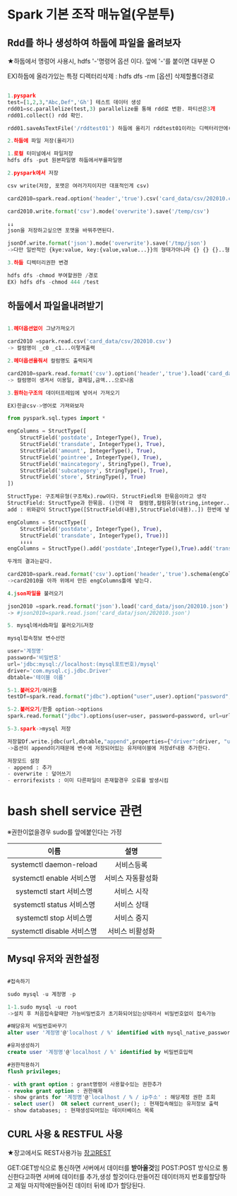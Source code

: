 # Spark 기본 조작 매뉴얼(우분투)

## Rdd를 하나 생성하여 하둡에 파일을 올려보자

★하둡에서 명렁어 사용시, hdfs '-'명령어 옵션 이다. 앞에 '-'를 붙이면 대부분 O

EX)하둡에 올라가있는 특정 디렉터리삭제 :  hdfs dfs -rm [옵션] 삭제할폴더경로

```python

1.pyspark
test=[1,2,3,"Abc,Def",'Gh'] 테스트 데이터 생성
rdd01=sc.parallelize(test,3) parallelize를 통해 rdd로 변환. 파티션은3개
rdd01.collect() rdd 확인.

rdd01.saveAsTextFile('/rddtest01') 하둡에 올리기 rddtest01이라는 디렉터리안에(없으면 생성)

2.하둡에 파일 저장(올리기)

1.로컬 터미널에서 파일저장
hdfs dfs -put 원본파일명 하둡에서부를파일명

2.pyspark에서 저장

csv write(저장, 포맷은 여러가지이지만 대표적인게 csv)

card2010=spark.read.option('header','true').csv('card_data/csv/202010.csv')

card2010.write.format('csv').mode('overwrite').save('/temp/csv')

↓↓
json을 저장하고싶으면 포맷을 바꿔주면된다.

jsonDf.write.format('json').mode('overwrite').save('/tmp/json')
->다만 일반적인 {kye:value, key:{value,value...}}의 형태가아니라 {} {} {}..형태이다.

3.하둡 디렉터리권한 변경

hdfs dfs -chmod 부여할권한 /경로
EX) hdfs dfs -chmod 444 /test 

```
## 하둡에서 파일을내려받기

```python

1.헤더옵션없이 그냥가져오기

card2010 =spark.read.csv('card_data/csv/202010.csv')
-> 컬럼명이 _c0 _c1...이렇게출력

2.헤더옵션을줘서 컬럼명도 출력되게

card2010=spark.read.format('csv').option('header','true').load('card_data/csv/202010.csv')
-> 컬럼명이 생겨서 이용일, 결제일,금액...으로나옴

3.원하는구조의 데이터프레임에 넣어서 가져오기

EX)한글csv->영어로 가져와보자

from pyspark.sql.types import *

engColumns = StructType([
	StructField('postdate', IntegerType(), True),
	StructField('transdate', IntegerType(), True),
	StructField('amount', IntegerType(), True),
	StructField('pointree', IntegerType(), True),
	StructField('maincategory', StringType(), True),
	StructField('subcategory', StringType(), True),
	StructField('store', StringType(), True)
])

StructType: 구조체유형(구조체x).row이다. StructFiedl와 한묶음이라고 생각
StructField: StructType과 한묶음. ()안에 각  컬럼명,컬럼유형(string,integer..),T/F
add : 위와같이 StructType([StructField(내용),StructField(내용)..]) 한번에 넣을수도있지만, StructType().add(컬럼명1,타입,T/F).add(컬럼명2,타입,T/F)로할수도있다.

engColumns = StructType([
	StructField('postdate', IntegerType(), True),
	StructField('transdate', IntegerType(), True))]
	↓↓↓↓
engColumns = StructType().add('postdate',IntegerType(),True).add('transdate',IntegerType(),True)

두개의 결과는같다.

card2010=spark.read.format('csv').option('header','true').schema(engColumns).load('card_data/csv/202010.csv')
->card2010을 아까 위에서 만든 engColumns틀에 넣는다.

4.json파일을 불러오기

json2010 =spark.read.format('json').load('card_data/json/202010.json')
-> #json2010=spark.read.json('card_data/json/202010.json')

5. mysql에서db파일 불러오기&저장

mysql접속정보 변수선언

user='계정명'
password='비밀번호'
url='jdbc:mysql://localhost:(mysql포트번호)/mysql'
driver='com.mysql.cj.jdbc.Driver'
dbtable='테이블 이름'

5-1.불러오기/여러줄
testDf=spark.read.format("jdbc").option("user",user).option("password",password).option("url",url).option("driver",driver).option("dbtable",dbtable).load()

5-2.불러오기/한줄 option->options
spark.read.format("jdbc").options(user=user, password=password, url=url, driver=driver, dbtable=dbtable).load()

5-3.spark->mysql 저장

저장할Df.write.jdbc(url,dbtable,"append",properties={"driver":driver, "user":user,"password":password})
->옵션이 append이기때문에 변수에 저장되어있는 유저테이블에 저장df내용 추가한다.

저장모드 설정
- append : 추가
- overwrite : 덮어쓰기
- errorifexists : 이미 다른파일이 존재할경우 오류를 발생시킴

```

# bash shell service 관련

※권한이없을경우 sudo를 앞에붙인다는 가정

|이름|설명|
|:---:|:---:|
|systemctl daemon-reload|서비스등록|
|systemctl enable 서비스명|서비스 자동활성화|
|systemctl start 서비스명|서비스 시작|
|systemctl status 서비스명|서비스 상태|
|systemctl stop 서비스명|서비스 중지|
|systemctl disable 서비스명|서비스 비활성화|

## Mysql 유저와 권한설정

```sql

#접속하기

sudo mysql -u 계정명 -p

1-1.sudo mysql -u root
->설치 후 처음접속할때만 가능비밀번호가 초기화되어있는상태라서 비밀번호없이 접속가능

#해당유저 비밀번호바꾸기
alter user '계정명'@'localhost / %' identified with mysql_native_password by 

#유저생성하기
create user '계정명'@'localhost / %' identified by 비밀번호입력

#권한적용하기
flush privileges;

- with grant option : grant명령어 사용할수있는 권한추가
- revoke grant option : 권한해제
- show grants for '계정명'@'localhost / % / ip주소' : 해당계정 권한 조회
- select user()  OR select current_user(); : 현재접속해있는 유저정보 출력
- show databases; : 현재생성되어있는 데이터베이스 목록


```

## CURL 사용 & RESTFUL 사용

★장고에서도 REST사용가능 
[장고REST](https://www.django-rest-framework.org/)

GET:GET방식으로 통신하면 서버에서 데이터를 **받아올것**임
POST:POST 방식으로 통신한다고하면 서버에 데이터를 추가,생성 할것이다.만들어진 데이터까지 번호를할당하고 제일 마지막에만들어진 데이터 뒤에 ID가 할당된다.